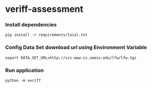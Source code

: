 # veriff-assessment
### Install dependencies
```
pip install -r requirements/local.txt
```

### Config Data Set download url using Environment Variable
```
export DATA_SET_URL=http://vis-www.cs.umass.edu/lfw/lfw.tgz
``` 

### Run application
```
python -m veriff
```
